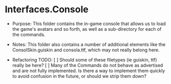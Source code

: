 # Interfaces.Console

* Purpose: This folder contains the in-game console that allows us to load the game's avatars and so forth, as well as a sub-directory for each of the commands. 

* Notes: This folder also contains a number of additional elements like the ConsolSkin.guiskin and consola.ttf, which may not really belong here.

* Refactoring TODO:
    [ ] Should some of these filetypes (ie guiskin, ttf) really be here?
	[ ] Many of the Commands do not behave as advertised and are not fully implemented. Is there a way to implement them quickly to avoid confusion in the future, or should we strip them down? 